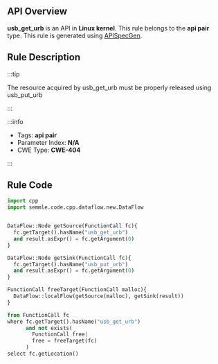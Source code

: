 ---
---


## API Overview
**usb_get_urb** is an API in **Linux kernel**. This rule belongs to the **api pair** type. This rule is generated using [APISpecGen](../../tools/APISpecGen).
## Rule Description

:::tip

The resource acquired by usb_get_urb must be properly released using usb_put_urb

:::

:::info

- Tags: **api pair**
- Parameter Index: **N/A**
- CWE Type: **CWE-404**

:::

## Rule Code
```python
import cpp
import semmle.code.cpp.dataflow.new.DataFlow


DataFlow::Node getSource(FunctionCall fc){
  fc.getTarget().hasName("usb_get_urb")
  and result.asExpr() = fc.getArgument(0)
}

DataFlow::Node getSink(FunctionCall fc){
  fc.getTarget().hasName("usb_put_urb")
  and result.asExpr() = fc.getArgument(0)
}

FunctionCall freeTarget(FunctionCall malloc){
  DataFlow::localFlow(getSource(malloc), getSink(result))
}

from FunctionCall fc
where fc.getTarget().hasName("usb_get_urb")
      and not exists(
        FunctionCall free| 
        free = freeTarget(fc)
      )
select fc.getLocation()

    
```
